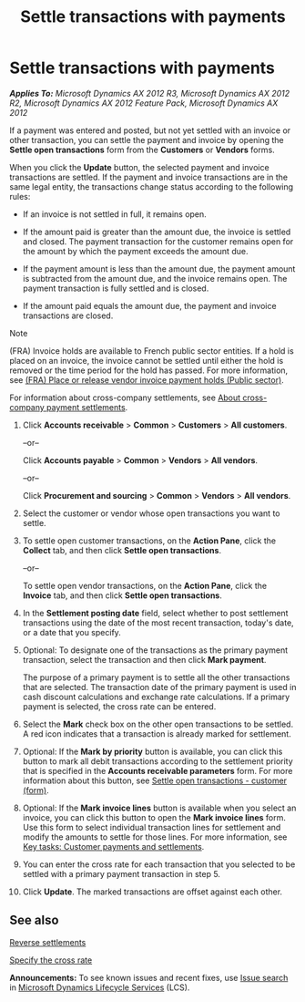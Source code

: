 ﻿---
title: Settle transactions with payments
TOCTitle: Settle transactions with payments
ms:assetid: b01e2c2a-c970-4491-9d8e-8e5adfa73d34
ms:mtpsurl: https://technet.microsoft.com/en-us/library/Aa498639(v=AX.60)
ms:contentKeyID: 36058959
ms.date: 04/18/2014
mtps_version: v=AX.60
f1_keywords:
- payments
- transactions
- transaction
- payment
---

# Settle transactions with payments 


_**Applies To:** Microsoft Dynamics AX 2012 R3, Microsoft Dynamics AX 2012 R2, Microsoft Dynamics AX 2012 Feature Pack, Microsoft Dynamics AX 2012_

If a payment was entered and posted, but not yet settled with an invoice or other transaction, you can settle the payment and invoice by opening the **Settle open transactions** form from the **Customers** or **Vendors** forms.

When you click the **Update** button, the selected payment and invoice transactions are settled. If the payment and invoice transactions are in the same legal entity, the transactions change status according to the following rules:

  - If an invoice is not settled in full, it remains open.

  - If the amount paid is greater than the amount due, the invoice is settled and closed. The payment transaction for the customer remains open for the amount by which the payment exceeds the amount due.

  - If the payment amount is less than the amount due, the payment amount is subtracted from the amount due, and the invoice remains open. The payment transaction is fully settled and is closed.

  - If the amount paid equals the amount due, the payment and invoice transactions are closed.


> [!NOTE]
> <P>(FRA) Invoice holds are available to French public sector entities. If a hold is placed on an invoice, the invoice cannot be settled until either the hold is removed or the time period for the hold has passed. For more information, see <A href="fra-place-or-release-vendor-invoice-payment-holds-public-sector.md">(FRA) Place or release vendor invoice payment holds (Public sector)</A>.</P>



For information about cross-company settlements, see [About cross-company payment settlements](about-cross-company-payment-settlements.md).

1.  Click **Accounts receivable** \> **Common** \> **Customers** \> **All customers**.
    
    –or–
    
    Click **Accounts payable** \> **Common** \> **Vendors** \> **All vendors**.
    
    –or–
    
    Click **Procurement and sourcing** \> **Common** \> **Vendors** \> **All vendors**.

2.  Select the customer or vendor whose open transactions you want to settle.

3.  To settle open customer transactions, on the **Action Pane**, click the **Collect** tab, and then click **Settle open transactions**.
    
    –or–
    
    To settle open vendor transactions, on the **Action Pane**, click the **Invoice** tab, and then click **Settle open transactions**.

4.  In the **Settlement posting date** field, select whether to post settlement transactions using the date of the most recent transaction, today's date, or a date that you specify.

5.  Optional: To designate one of the transactions as the primary payment transaction, select the transaction and then click **Mark payment**.
    
    The purpose of a primary payment is to settle all the other transactions that are selected. The transaction date of the primary payment is used in cash discount calculations and exchange rate calculations. If a primary payment is selected, the cross rate can be entered.

6.  Select the **Mark** check box on the other open transactions to be settled. A red icon indicates that a transaction is already marked for settlement.

7.  Optional: If the **Mark by priority** button is available, you can click this button to mark all debit transactions according to the settlement priority that is specified in the **Accounts receivable parameters** form. For more information about this button, see [Settle open transactions - customer (form)](https://technet.microsoft.com/en-us/library/aa558602\(v=ax.60\)).

8.  Optional: If the **Mark invoice lines** button is available when you select an invoice, you can click this button to open the **Mark invoice lines** form. Use this form to select individual transaction lines for settlement and modify the amounts to settle for those lines. For more information, see [Key tasks: Customer payments and settlements](key-tasks-customer-payments-and-settlements.md).

9.  You can enter the cross rate for each transaction that you selected to be settled with a primary payment transaction in step 5.

10. Click **Update**. The marked transactions are offset against each other.

## See also

[Reverse settlements](reverse-settlements.md)

[Specify the cross rate](specify-the-cross-rate.md)

  
**Announcements:** To see known issues and recent fixes, use [Issue search](http://go.microsoft.com/fwlink/?linkid=389258) in [Microsoft Dynamics Lifecycle Services](http://go.microsoft.com/fwlink/?linkid=306505) (LCS).

